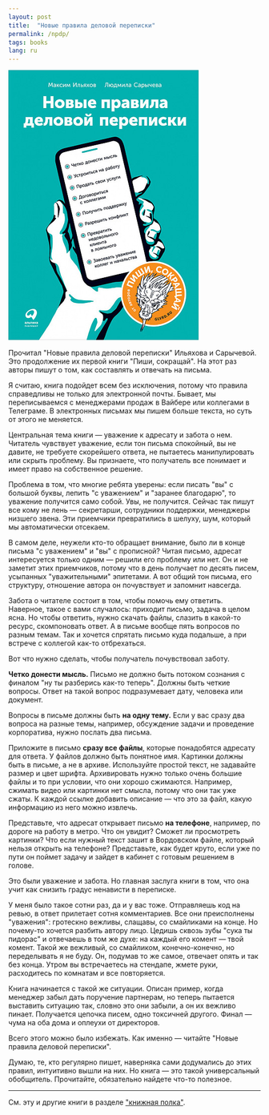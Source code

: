 ```yaml
---
layout: post
title:  "Новые правила деловой переписки"
permalink: /npdp/
tags: books
lang: ru
---
```


![](/assets/static/bookshelf/dp.jpg)

Прочитал "Новые правила деловой переписки" Ильяхова и Сарычевой. Это продолжение
их первой книги "Пиши, сокращай". На этот раз авторы пишут о том, как составлять
и отвечать на письма.

Я считаю, книга подойдет всем без исключения, потому что правила справедливы не
только для электронной почты. Бывает, мы переписываемся с менеджерами продаж в
Вайбере или коллегами в Телеграме. В электронных письмах мы пишем больше текста,
но суть от этого не меняется.

Центральная тема книги — уважение к адресату и забота о нем. Читатель чувствует
уважение, если тон письма спокойный, вы не давите, не требуете скорейшего
ответа, не пытаетесь манипулировать или скрыть проблему. Вы признаете, что
получатель все понимает и имеет право на собственное решение.

Проблема в том, что многие ребята уверены: если писать "вы" с большой буквы,
лепить "с уважением" и "заранее благодарю", то уважение получится само
собой. Увы, не получится. Сейчас так пишут все кому не лень — секретарши,
сотрудники поддержки, менеджеры низшего звена. Эти приемчики превратились в
шелуху, шум, который мы автоматически отсекаем.

В самом деле, неужели кто-то обращает внимание, было ли в конце письма "с
уважением" и "вы" с прописной? Читая письмо, адресат интересуется только одним —
решили его проблему или нет. Он и не заметит этих приемчиков, потому что в день
получает по десять писем, усыпанных "уважительными" эпитетами. А вот общий тон
письма, его структуру, отношение автора он почувствует и запомнит навсегда.

Забота о читателе состоит в том, чтобы помочь ему ответить. Наверное, такое с
вами случалось: приходит письмо, задача в целом ясна. Но чтобы ответить, нужно
скачать файлы, слазить в какой-то ресурс, скомпоновать ответ. А в письме вообще
пять вопросов по разным темам. Так и хочется спрятать письмо куда подальше, а при
встрече с коллегой как-то отбрехаться.

Вот что нужно сделать, чтобы получатель почувствовал заботу.

**Четко донести мысль.** Письмо не должно быть потоком сознания с финалом "ну ты
разберись как-то теперь". Должны быть четкие вопросы. Ответ на такой вопрос
подразумевает дату, человека или документ.

Вопросы в письме должны быть **на одну тему.** Если у вас сразу два вопроса на
разные темы, например, обсуждение задачи и проведение корпоратива, нужно послать
два письма.

Приложите в письмо **сразу все файлы**, которые понадобятся адресату для
ответа. У файлов должно быть понятное имя. Картинки должны быть в письме, а не в
архиве. Используйте простой текст, не задавайте размер и цвет
шрифта. Архивировать нужно только очень большие файлы и то при условии, что они
хорошо сжимаются. Например, сжимать видео или картинки нет смысла, потому что
они так уже сжаты. К каждой ссылке добавить описание — что это за файл, какую
информацию из него можно извлечь.

Представьте, что адресат открывает письмо **на телефоне**, например, по дороге
на работу в метро. Что он увидит? Сможет ли просмотреть картинки? Что если
нужный текст зашит в Вордовском файле, который нельзя открыть на телефоне?
Представьте, как будет круто, если уже по пути он поймет задачу и зайдет в
кабинет с готовым решением в голове.

Это были уважение и забота. Но главная заслуга книги в том, что она учит как
снизить градус ненависти в переписке.

У меня было такое сотни раз, да и у вас тоже. Отправляешь код на ревью, в ответ
прилетает сотня комментариев. Все они преисполнены "уважения": гротескно
вежливы, слащавы, со смайликами на конце. Но почему-то хочется разбить автору
лицо. Цедишь сквозь зубы "сука ты пидорас" и отвечаешь в том же духе: на каждый
его комент — твой комент. Такой же вежливый, со смайликом, конечно-конечно, но
переделывать я не буду. Он, подумав то же самое, отвечает опять и так без
конца. Утром вы встречаетесь на стендапе, жмете руки, расходитесь по комнатам и
все повторяется.

Книга начинается с такой же ситуации. Описан пример, когда менеджер забыл дать
поручение партнерам, но теперь пытается выставить ситуацию так, словно это они
забыли, а он их вежливо пинает. Получается цепочка писем, одно токсичней
другого. Финал — чума на оба дома и оплеухи от директоров.

Всего этого можно было избежать. Как именно — читайте "Новые правила деловой
переписки".

Думаю, те, кто регулярно пишет, наверняка сами додумались до этих правил,
интуитивно вышли на них. Но книга — это такой универсальный
обобщитель. Прочитайте, обязательно найдете что-то полезное.

***

См. эту и другие книги в разделе ["книжная полка"](/bookshelf).

